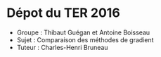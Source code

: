 # Dépot du TER 2016
* Groupe : Thibaut Guégan et Antoine Boisseau
* Sujet : Comparaison des méthodes de gradient
* Tuteur : Charles-Henri Bruneau
